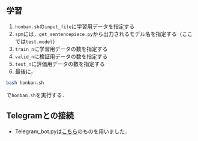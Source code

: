## 学習

1. `honban.sh`の`input_file`に学習用データを指定する
1. `spm`には，`get_sentencepiece.py`から出力されるモデル名を指定する（ここでは`test.model`）
1. `train_n`に学習用データの数を指定する
1. `valid_n`に検証用データの数を指定する
1. `test_n`に評価用データの数を指定する
1. 最後に，
```bash
bash honban.sh
```
で`honban.sh`を実行する．

## Telegramとの接続


* Telegram_bot.pyは[こちら](https://github.com/dsbook/dsbook/blob/master/telegram_bot.py)のものを用いました．